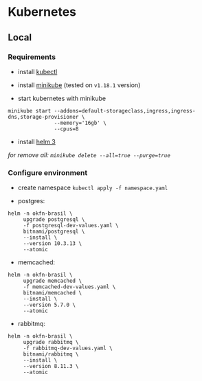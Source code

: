 # Kubernetes

## Local

### Requirements

* install [kubectl](https://kubernetes.io/docs/tasks/tools/)
- install [minikube](https://minikube.sigs.k8s.io/docs/start/) (tested on `v1.18.1` version)
* start kubernetes with minikube
```shell
minikube start --addons=default-storageclass,ingress,ingress-dns,storage-provisioner \
               --memory='16gb' \
               --cpus=8
```
* install [helm 3](https://helm.sh/docs/intro/install/)

_for remove all: `minikube delete --all=true --purge=true`_

### Configure environment

* create namespace `kubectl apply -f namespace.yaml`

* postgres:
```shell
helm -n okfn-brasil \
     upgrade postgresql \
     -f postgresql-dev-values.yaml \
     bitnami/postgresql \
     --install \
     --version 10.3.13 \
     --atomic
```

* memcached:
```shell
helm -n okfn-brasil \
     upgrade memcached \
     -f memcached-dev-values.yaml \
     bitnami/memcached \
     --install \
     --version 5.7.0 \
     --atomic
```

* rabbitmq:
```shell
helm -n okfn-brasil \
     upgrade rabbitmq \
     -f rabbitmq-dev-values.yaml \
     bitnami/rabbitmq \
     --install \
     --version 8.11.3 \
     --atomic
```
